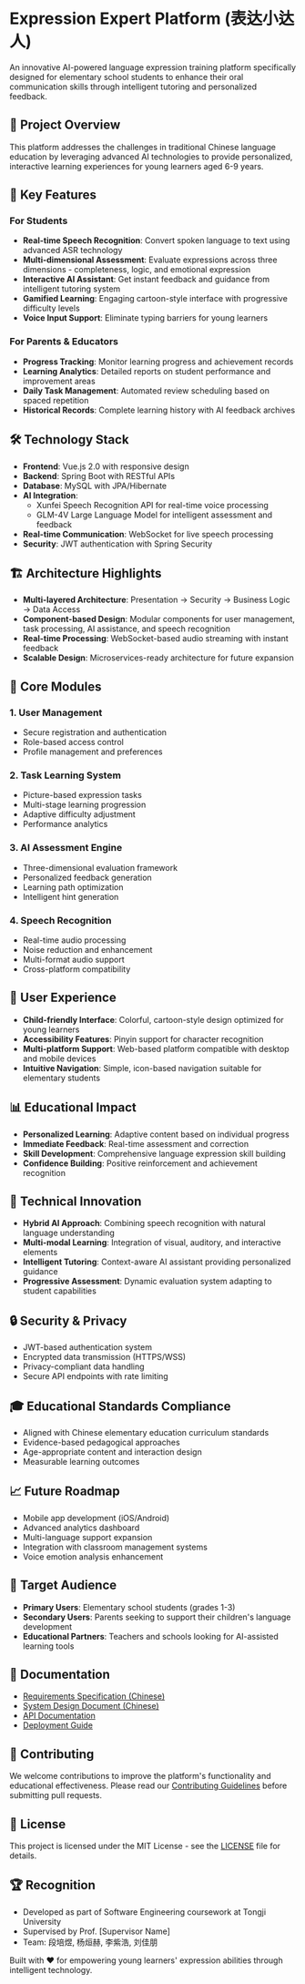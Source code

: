 # Expression Expert Platform (表达小达人)

An innovative AI-powered language expression training platform specifically designed for elementary school students to enhance their oral communication skills through intelligent tutoring and personalized feedback.

## 🌟 Project Overview
This platform addresses the challenges in traditional Chinese language education by leveraging advanced AI technologies to provide personalized, interactive learning experiences for young learners aged 6-9 years.

## 🎯 Key Features

### For Students
- **Real-time Speech Recognition**: Convert spoken language to text using advanced ASR technology
- **Multi-dimensional Assessment**: Evaluate expressions across three dimensions - completeness, logic, and emotional expression
- **Interactive AI Assistant**: Get instant feedback and guidance from intelligent tutoring system
- **Gamified Learning**: Engaging cartoon-style interface with progressive difficulty levels
- **Voice Input Support**: Eliminate typing barriers for young learners

### For Parents & Educators
- **Progress Tracking**: Monitor learning progress and achievement records
- **Learning Analytics**: Detailed reports on student performance and improvement areas
- **Daily Task Management**: Automated review scheduling based on spaced repetition
- **Historical Records**: Complete learning history with AI feedback archives

## 🛠 Technology Stack
- **Frontend**: Vue.js 2.0 with responsive design
- **Backend**: Spring Boot with RESTful APIs
- **Database**: MySQL with JPA/Hibernate
- **AI Integration**: 
  - Xunfei Speech Recognition API for real-time voice processing
  - GLM-4V Large Language Model for intelligent assessment and feedback
- **Real-time Communication**: WebSocket for live speech processing
- **Security**: JWT authentication with Spring Security

## 🏗 Architecture Highlights
- **Multi-layered Architecture**: Presentation → Security → Business Logic → Data Access
- **Component-based Design**: Modular components for user management, task processing, AI assistance, and speech recognition
- **Real-time Processing**: WebSocket-based audio streaming with instant feedback
- **Scalable Design**: Microservices-ready architecture for future expansion

## 📱 Core Modules

### 1. User Management
- Secure registration and authentication
- Role-based access control
- Profile management and preferences

### 2. Task Learning System
- Picture-based expression tasks
- Multi-stage learning progression
- Adaptive difficulty adjustment
- Performance analytics

### 3. AI Assessment Engine
- Three-dimensional evaluation framework
- Personalized feedback generation
- Learning path optimization
- Intelligent hint generation

### 4. Speech Recognition
- Real-time audio processing
- Noise reduction and enhancement
- Multi-format audio support
- Cross-platform compatibility

## 🎨 User Experience
- **Child-friendly Interface**: Colorful, cartoon-style design optimized for young learners
- **Accessibility Features**: Pinyin support for character recognition
- **Multi-platform Support**: Web-based platform compatible with desktop and mobile devices
- **Intuitive Navigation**: Simple, icon-based navigation suitable for elementary students

## 📊 Educational Impact
- **Personalized Learning**: Adaptive content based on individual progress
- **Immediate Feedback**: Real-time assessment and correction
- **Skill Development**: Comprehensive language expression skill building
- **Confidence Building**: Positive reinforcement and achievement recognition

## 🚀 Technical Innovation
- **Hybrid AI Approach**: Combining speech recognition with natural language understanding
- **Multi-modal Learning**: Integration of visual, auditory, and interactive elements
- **Intelligent Tutoring**: Context-aware AI assistant providing personalized guidance
- **Progressive Assessment**: Dynamic evaluation system adapting to student capabilities

## 🔒 Security & Privacy
- JWT-based authentication system
- Encrypted data transmission (HTTPS/WSS)
- Privacy-compliant data handling
- Secure API endpoints with rate limiting

## 🎓 Educational Standards Compliance
- Aligned with Chinese elementary education curriculum standards
- Evidence-based pedagogical approaches
- Age-appropriate content and interaction design
- Measurable learning outcomes

## 📈 Future Roadmap
- Mobile app development (iOS/Android)
- Advanced analytics dashboard
- Multi-language support expansion
- Integration with classroom management systems
- Voice emotion analysis enhancement

## 👥 Target Audience
- **Primary Users**: Elementary school students (grades 1-3)
- **Secondary Users**: Parents seeking to support their children's language development
- **Educational Partners**: Teachers and schools looking for AI-assisted learning tools

## 📄 Documentation
- [Requirements Specification (Chinese)](./docs/SRS.md)
- [System Design Document (Chinese)](./docs/SDD.md)
- [API Documentation](./docs/API.md)
- [Deployment Guide](./docs/DEPLOYMENT.md)

## 🤝 Contributing
We welcome contributions to improve the platform's functionality and educational effectiveness. Please read our [Contributing Guidelines](CONTRIBUTING.md) before submitting pull requests.

## 📜 License
This project is licensed under the MIT License - see the [LICENSE](LICENSE) file for details.

## 🏆 Recognition
- Developed as part of Software Engineering coursework at Tongji University
- Supervised by Prof. [Supervisor Name]
- Team: 段培煜, 杨烜赫, 李紫浩, 刘佳朋

Built with ❤️ for empowering young learners' expression abilities through intelligent technology.